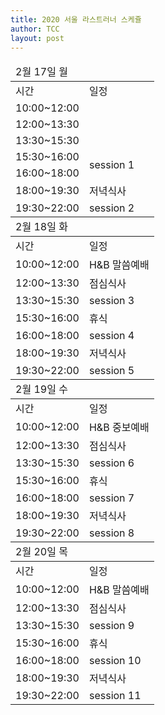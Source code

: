 ```yaml
---
title: 2020 서울 라스트러너 스케쥴
author: TCC 
layout: post
---
```



<table>
    <thead>
        <tr>
            <td colspan="2">2월 17일 월</td>
        </tr>
    </thead>
        <tr>
            <td>시간</td>
            <td>일정</td>
        </tr>
        <tr>
            <td>10:00~12:00</td>
            <td rowspan="3"></td>
        </tr>
        <tr>
            <td>12:00~13:30</td>
        </tr>
        <tr>
            <td>13:30~15:30</td>
        </tr>
        <tr>
            <td>15:30~16:00</td>
            <td rowspan="2">session 1</td>
        </tr>
        <tr>
            <td>16:00~18:00</td>
        </tr>
        <tr>
            <td>18:00~19:30</td>
            <td>저녁식사</td>
        </tr>
        <tr>
            <td>19:30~22:00</td>
            <td>session 2</td>
        </tr>
    <thead>
        <tr>
            <td colspan="2">2월 18일 화</td>
        </tr>
    </thead>
        <tr>
            <td>시간</td>
            <td>일정</td>
        </tr>
        <tr>
            <td>10:00~12:00</td>
            <td>H&B 말씀예배</td>
        </tr>
        <tr>
            <td>12:00~13:30</td>
            <td>점심식사</td>
        </tr>
        <tr>
            <td>13:30~15:30</td>
            <td>session 3</td>
        </tr>
        <tr>
            <td>15:30~16:00</td>
            <td>휴식</td>
        </tr>
        <tr>
            <td>16:00~18:00</td>
            <td>session 4</td>
        </tr>
        <tr>
            <td>18:00~19:30</td>
            <td>저녁식사</td>
        </tr>
        <tr>
            <td>19:30~22:00</td>
            <td>session 5</td>
        </tr>
    <thead>
        <tr>
            <td colspan="2">2월 19일 수</td>
        </tr>
    </thead>
        <tr>
            <td>시간</td>
            <td>일정</td>
        </tr>
        <tr>
            <td>10:00~12:00</td>
            <td>H&B 중보예배</td>
        </tr>
        <tr>
            <td>12:00~13:30</td>
            <td>점심식사</td>
        </tr>
        <tr>
            <td>13:30~15:30</td>
            <td>session 6</td>
        </tr>
        <tr>
            <td>15:30~16:00</td>
            <td>휴식</td>
        </tr>
        <tr>
            <td>16:00~18:00</td>
            <td>session 7</td>
        </tr>
        <tr>
            <td>18:00~19:30</td>
            <td>저녁식사</td>
        </tr>
        <tr>
            <td>19:30~22:00</td>
            <td>session 8</td>
        </tr>
    <thead>
        <tr>
            <td colspan="2">2월 20일 목</td>
        </tr>
    </thead>
        <tr>
            <td>시간</td>
            <td>일정</td>
        </tr>
        <tr>
            <td>10:00~12:00</td>
            <td>H&B 말씀예배</td>
        </tr>
        <tr>
            <td>12:00~13:30</td>
            <td>점심식사</td>
        </tr>
        <tr>
            <td>13:30~15:30</td>
            <td>session 9</td>
        </tr>
        <tr>
            <td>15:30~16:00</td>
            <td>휴식</td>
        </tr>
        <tr>
            <td>16:00~18:00</td>
            <td>session 10</td>
        <tr>
            <td>18:00~19:30</td>
            <td>저녁식사</td>
        </tr>
        <tr>
            <td>19:30~22:00</td>
            <td>session 11</td>
        </tr>
